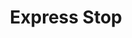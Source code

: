 ---
title: "Express Stop"
url: /battle-creek/express-stop-capital-avenue-southwest/
shop: convenience
---